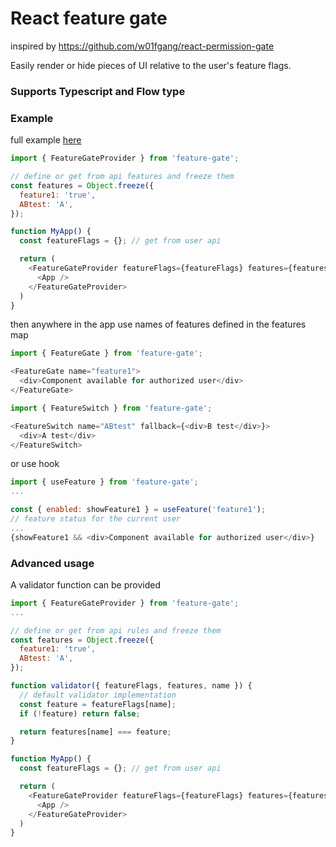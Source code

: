 # React feature gate
inspired by https://github.com/w01fgang/react-permission-gate

Easily render or hide pieces of UI relative to the user's feature flags.

### Supports Typescript and Flow type


### Example
full example [here](example)
```javascript
import { FeatureGateProvider } from 'feature-gate';

// define or get from api features and freeze them
const features = Object.freeze({
  feature1: 'true',
  ABtest: 'A',
});

function MyApp() {
  const featureFlags = {}; // get from user api

  return (
    <FeatureGateProvider featureFlags={featureFlags} features={features}>
      <App />
    </FeatureGateProvider>
  )
}
```
then anywhere in the app use names of features defined in the features map

```javascript
import { FeatureGate } from 'feature-gate';

<FeatureGate name="feature1">
  <div>Component available for authorized user</div>
</FeatureGate>

```
```javascript
import { FeatureSwitch } from 'feature-gate';

<FeatureSwitch name="ABtest" fallback={<div>B test</div>}>
  <div>A test</div>
</FeatureSwitch>

```
or use hook
```javascript
import { useFeature } from 'feature-gate';
...

const { enabled: showFeature1 } = useFeature('feature1');
// feature status for the current user
...
{showFeature1 && <div>Component available for authorized user</div>}
```
### Advanced usage
A validator function can be provided
```javascript
import { FeatureGateProvider } from 'feature-gate';
...

// define or get from api rules and freeze them
const features = Object.freeze({
  feature1: 'true',
  ABtest: 'A',
});

function validator({ featureFlags, features, name }) {
  // default validator implementation
  const feature = featureFlags[name];
  if (!feature) return false;

  return features[name] === feature;
}

function MyApp() {
  const featureFlags = {}; // get from user api

  return (
    <FeatureGateProvider featureFlags={featureFlags} features={features} validator={validator}>
      <App />
    </FeatureGateProvider>
  )
}
```
